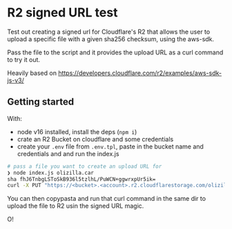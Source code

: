 # R2 signed URL test

Test out creating a signed url for Cloudflare's R2 that allows the user to upload a specific file with a given sha256 checksum, using the aws-sdk.

Pass the file to the script and it provides the upload URL as a curl command to try it out.

Heavily based on https://developers.cloudflare.com/r2/examples/aws-sdk-js-v3/

## Getting started

With: 
- node v16 installed, install the deps (`npm i`)
- crate an R2 Bucket on cloudflare and some credentials
- create your `.env` file from `.env.tpl`, paste in the bucket name and credentials and and run the index.js


```bash
# pass a file you want to create an upload URL for
❯ node index.js olizilla.car
sha fhJ6TnbgLSToSkB936l5tzlhL/PuWCN+ggwrxpUr5ik=
curl -X PUT "https://<bucket>.<account>.r2.cloudflarestorage.com/olizilla.car?X-Amz-Algorithm=AWS4-HMAC-SHA256&X-Amz-Content-Sha256=UNSIGNED-PAYLOAD&X-Amz-Credential=309e401cdaab457aa9cfc6746e981134%2F20221005%2Fauto%2Fs3%2Faws4_request&X-Amz-Date=20221005T112921Z&X-Amz-Expires=3600&X-Amz-Signature=7725ba8b3e3e76deb8e14dda2975452c10ab3f5d824b01dee913984299b683d8&X-Amz-SignedHeaders=host&x-amz-checksum-sha256=fhJ6TnbgLSToSkB936l5tzlhL%2FPuWCN%2BggwrxpUr5ik%3D&x-id=PutObject" -F "data=@olizilla.car"
```

You can then copypasta and run that curl command in the same dir to upload the file to R2 usin the signed URL magic.

O!
